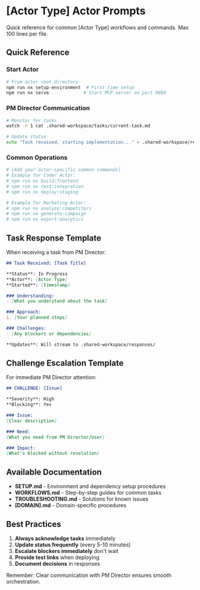 # [Actor Type] Actor Prompts

Quick reference for common [Actor Type] workflows and commands. Max 100 lines per file.

## Quick Reference

### Start Actor
```bash
# From actor root directory
npm run nx setup-environment  # First time setup
npm run nx serve             # Start MCP server on port 900X
```

### PM Director Communication
```bash
# Monitor for tasks
watch -n 1 cat .shared-workspace/tasks/current-task.md

# Update status
echo "Task received, starting implementation..." > .shared-workspace/responses/status.md
```

### Common Operations
```bash
# [Add your actor-specific common commands]
# Example for Coder Actor:
# npm run nx build:frontend
# npm run nx test:integration
# npm run nx deploy:staging

# Example for Marketing Actor:
# npm run nx analyze:competitors
# npm run nx generate:campaign
# npm run nx export:analytics
```

## Task Response Template

When receiving a task from PM Director:

```markdown
## Task Received: [Task Title]

**Status**: In Progress
**Actor**: [Actor Type]
**Started**: [timestamp]

### Understanding:
- [What you understand about the task]

### Approach:
1. [Your planned steps]

### Challenges:
- [Any blockers or dependencies]

**Updates**: Will stream to .shared-workspace/responses/
```

## Challenge Escalation Template

For immediate PM Director attention:

```markdown
## CHALLENGE: [Issue]

**Severity**: High
**Blocking**: Yes

### Issue:
[Clear description]

### Need:
[What you need from PM Director/User]

### Impact:
[What's blocked without resolution]
```

## Available Documentation

- **SETUP.md** - Environment and dependency setup procedures
- **WORKFLOWS.md** - Step-by-step guides for common tasks
- **TROUBLESHOOTING.md** - Solutions for known issues
- **[DOMAIN].md** - Domain-specific procedures

## Best Practices

1. **Always acknowledge tasks** immediately
2. **Update status frequently** (every 5-10 minutes)
3. **Escalate blockers immediately** don't wait
4. **Provide test links** when deploying
5. **Document decisions** in responses

Remember: Clear communication with PM Director ensures smooth orchestration.